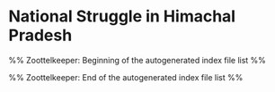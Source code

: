 # National Struggle in Himachal Pradesh
%% Zoottelkeeper: Beginning of the autogenerated index file list  %%

%% Zoottelkeeper: End of the autogenerated index file list  %%

